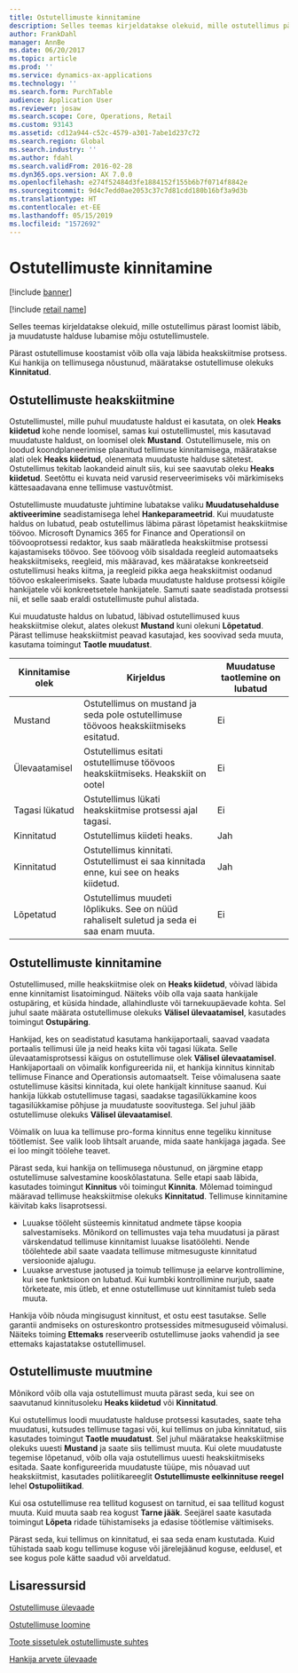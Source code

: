 ```yaml
---
title: Ostutellimuste kinnitamine
description: Selles teemas kirjeldatakse olekuid, mille ostutellimus pärast loomist läbib, ja muudatuste halduse lubamise mõju ostutellimustele.
author: FrankDahl
manager: AnnBe
ms.date: 06/20/2017
ms.topic: article
ms.prod: ''
ms.service: dynamics-ax-applications
ms.technology: ''
ms.search.form: PurchTable
audience: Application User
ms.reviewer: josaw
ms.search.scope: Core, Operations, Retail
ms.custom: 93143
ms.assetid: cd12a944-c52c-4579-a301-7abe1d237c72
ms.search.region: Global
ms.search.industry: ''
ms.author: fdahl
ms.search.validFrom: 2016-02-28
ms.dyn365.ops.version: AX 7.0.0
ms.openlocfilehash: e274f52484d3fe1884152f155b6b7f0714f8842e
ms.sourcegitcommit: 9d4c7edd0ae2053c37c7d81cdd180b16bf3a9d3b
ms.translationtype: HT
ms.contentlocale: et-EE
ms.lasthandoff: 05/15/2019
ms.locfileid: "1572692"
---
```

# <a name="approve-and-confirm-purchase-orders"></a>Ostutellimuste kinnitamine

[!include [banner](../includes/banner.md)]

[!include [retail name](../includes/retail-name.md)]

Selles teemas kirjeldatakse olekuid, mille ostutellimus pärast loomist läbib, ja muudatuste halduse lubamise mõju ostutellimustele.

Pärast ostutellimuse koostamist võib olla vaja läbida heakskiitmise protsess. Kui hankija on tellimusega nõustunud, määratakse ostutellimuse olekuks **Kinnitatud**.

## <a name="approval-of-purchase-orders"></a>Ostutellimuste heakskiitmine
Ostutellimustel, mille puhul muudatuste haldust ei kasutata, on olek **Heaks kiidetud** kohe nende loomisel, samas kui ostutellimustel, mis kasutavad muudatuste haldust, on loomisel olek **Mustand**. Ostutellimusele, mis on loodud koondplaneerimise plaanitud tellimuse kinnitamisega, määratakse alati olek **Heaks kiidetud**, olenemata muudatuste halduse sätetest. Ostutellimus tekitab laokandeid ainult siis, kui see saavutab oleku **Heaks kiidetud**. Seetõttu ei kuvata neid varusid reserveerimiseks või märkimiseks kättesaadavana enne tellimuse vastuvõtmist.  

Ostutellimuste muudatuste juhtimine lubatakse valiku **Muudatusehalduse aktiveerimine** seadistamisega lehel **Hankeparameetrid**. Kui muudatuste haldus on lubatud, peab ostutellimus läbima pärast lõpetamist heakskiitmise töövoo. Microsoft Dynamics 365 for Finance and Operationsil on töövooprotsessi redaktor, kus saab määratleda heakskiitmise protsessi kajastamiseks töövoo. See töövoog võib sisaldada reegleid automaatseks heakskiitmiseks, reegleid, mis määravad, kes määratakse konkreetseid ostutellimusi heaks kiitma, ja reegleid pikka aega heakskiitmist oodanud töövoo eskaleerimiseks. Saate lubada muudatuste halduse protsessi kõigile hankijatele või konkreetsetele hankijatele. Samuti saate seadistada protsessi nii, et selle saab eraldi ostutellimuste puhul alistada.  

Kui muudatuste haldus on lubatud, läbivad ostutellimused kuus heakskiitmise olekut, alates olekust **Mustand** kuni olekuni **Lõpetatud**. Pärast tellimuse heakskiitmist peavad kasutajad, kes soovivad seda muuta, kasutama toimingut **Taotle muudatust**.

| Kinnitamise olek | Kirjeldus                                                                      | Muudatuse taotlemine on lubatud |
|-----------------|----------------------------------------------------------------------------------|---------------------------|
| Mustand           | Ostutellimus on mustand ja seda pole ostutellimuse töövoos heakskiitmiseks esitatud.     | Ei                        |
| Ülevaatamisel       | Ostutellimus esitati ostutellimuse töövoos heakskiitmiseks. Heakskiit on ootel       | Ei                        |
| Tagasi lükatud        | Ostutellimus lükati heakskiitmise protsessi ajal tagasi.                                 | Ei                        |
| Kinnitatud        | Ostutellimus kiideti heaks.                                                             | Jah                       |
| Kinnitatud       | Ostutellimus kinnitati. Ostutellimust ei saa kinnitada enne, kui see on heaks kiidetud.        | Jah                       |
| Lõpetatud       | Ostutellimus muudeti lõplikuks. See on nüüd rahaliselt suletud ja seda ei saa enam muuta. | Ei                        |

## <a name="confirming-purchase-orders"></a>Ostutellimuste kinnitamine
Ostutellimused, mille heakskiitmise olek on **Heaks kiidetud**, võivad läbida enne kinnitamist lisatoimingud. Näiteks võib olla vaja saata hankijale ostupäring, et küsida hindade, allahindluste või tarnekuupäevade kohta. Sel juhul saate määrata ostutellimuse olekuks **Välisel ülevaatamisel**, kasutades toimingut **Ostupäring**.  

Hankijad, kes on seadistatud kasutama hankijaportaali, saavad vaadata portaalis tellimusi üle ja neid heaks kiita või tagasi lükata. Selle ülevaatamisprotsessi käigus on ostutellimuse olek **Välisel ülevaatamisel**. Hankijaportaali on võimalik konfigureerida nii, et hankija kinnitus kinnitab tellimuse Finance and Operationsis automaatselt. Teise võimalusena saate ostutellimuse käsitsi kinnitada, kui olete hankijalt kinnituse saanud. Kui hankija lükkab ostutellimuse tagasi, saadakse tagasilükkamine koos tagasilükkamise põhjuse ja muudatuste soovitustega. Sel juhul jääb ostutellimuse olekuks **Välisel ülevaatamisel**.  

Võimalik on luua ka tellimuse pro-forma kinnitus enne tegeliku kinnituse töötlemist. See valik loob lihtsalt aruande, mida saate hankijaga jagada. See ei loo mingit töölehe teavet.  

Pärast seda, kui hankija on tellimusega nõustunud, on järgmine etapp ostutellimuse salvestamine kooskõlastatuna. Selle etapi saab läbida, kasutades toimingut **Kinnitus** või toimingut **Kinnita**. Mõlemad toimingud määravad tellimuse heakskiitmise olekuks **Kinnitatud**. Tellimuse kinnitamine käivitab kaks lisaprotsessi.

-   Luuakse tööleht süsteemis kinnitatud andmete täpse koopia salvestamiseks. Mõnikord on tellimustes vaja teha muudatusi ja pärast värskendatud tellimuse kinnitamist luuakse lisatöölehti. Nende töölehtede abil saate vaadata tellimuse mitmesuguste kinnitatud versioonide ajalugu.
-   Luuakse arvestuse jaotused ja toimub tellimuse ja eelarve kontrollimine, kui see funktsioon on lubatud. Kui kumbki kontrollimine nurjub, saate tõrketeate, mis ütleb, et enne ostutellimuse uut kinnitamist tuleb seda muuta.

Hankija võib nõuda mingisugust kinnitust, et ostu eest tasutakse. Selle garantii andmiseks on ostureskontro protsessides mitmesuguseid võimalusi. Näiteks toiming **Ettemaks** reserveerib ostutellimuse jaoks vahendid ja see ettemaks kajastatakse ostutellimusel.

## <a name="changing-purchase-orders"></a>Ostutellimuste muutmine
Mõnikord võib olla vaja ostutellimust muuta pärast seda, kui see on saavutanud kinnitusoleku **Heaks kiidetud** või **Kinnitatud**.  

Kui ostutellimus loodi muudatuste halduse protsessi kasutades, saate teha muudatusi, kutsudes tellimuse tagasi või, kui tellimus on juba kinnitatud, siis kasutades toimingut **Taotle muudatust**. Sel juhul määratakse heakskiitmise olekuks uuesti **Mustand** ja saate siis tellimust muuta. Kui olete muudatuste tegemise lõpetanud, võib olla vaja ostutellimus uuesti heakskiitmiseks esitada. Saate konfigureerida muudatuste tüüpe, mis nõuavad uut heakskiitmist, kasutades poliitikareeglit **Ostutellimuste eelkinnituse reegel** lehel **Ostupoliitikad**.  

Kui osa ostutellimuse rea tellitud kogusest on tarnitud, ei saa tellitud kogust muuta. Kuid muuta saab rea kogust **Tarne jääk**. Seejärel saate kasutada toimingut **Lõpeta** ridade tühistamiseks ja edasise töötlemise vältimiseks. 

Pärast seda, kui tellimus on kinnitatud, ei saa seda enam kustutada. Kuid tühistada saab kogu tellimuse koguse või järelejäänud koguse, eeldusel, et see kogus pole kätte saadud või arveldatud.

<a name="additional-resources"></a>Lisaressursid
--------

[Ostutellimuse ülevaade](purchase-order-overview.md)

[Ostutellimuse loomine](purchase-order-creation.md)

[Toote sissetulek ostutellimuste suhtes](product-receipt-against-purchase-orders.md)

[Hankija arvete ülevaade](../../financials/accounts-payable/vendor-invoices-overview.md)



